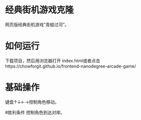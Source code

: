 # 经典街机游戏克隆
网页版经典街机游戏“青蛙过河”。

# 如何运行
下载项目，然后用浏览器打开 index.html或者点击https://chowforgit.github.io/frontend-nanodegree-arcade-game/

# 基础操作
键盘↑↓←→控制角色移动。

#胜利条件
控制角色到达对岸。

